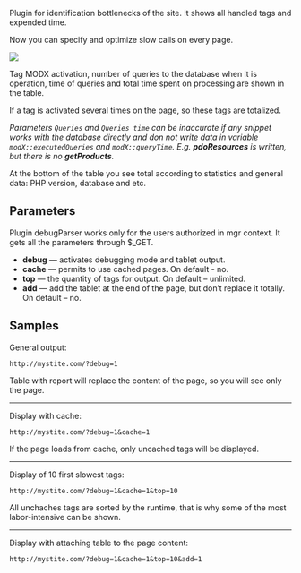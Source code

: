 Plugin for identification bottlenecks of the site. It shows all handled tags and expended time.

Now you can specify and optimize slow calls on every page.

[![](http://st.bezumkin.ru/files/1/a/c/1acbdf642c641a641ad6a646576fe4b3s.jpg)](http://st.bezumkin.ru/files/1/a/c/1acbdf642c641a641ad6a646576fe4b3.png)

Tag MODX activation, number of queries to the database when it is operation, time of queries and total time spent on processing are shown in the table.

If a tag is activated several times on the page, so these tags are totalized.

*Parameters `Queries` and `Queries time` can be inaccurate if any snippet works with the database directly and don not write data in variable `modX::executedQueries` and `modX::queryTime`. E.g. **pdoResources** is written, but there is no **getProducts**.*

At the bottom of the table you see total according to statistics and general data: PHP version, database and etc.

## Parameters
Plugin debugParser works only for the users authorized in mgr context. It gets all the parameters through $_GET.

* **debug** — activates debugging mode and tablet output. 
* **cache** — permits to use cached pages. On default - no.
* **top** — the quantity of tags for output. On default – unlimited.
* **add** — add the tablet at the end of the page, but don’t replace it totally. On default – no.

## Samples
General output:

```
http://mystite.com/?debug=1
```

Table with report will replace the content of the page, so you will see only the page.

***

Display with cache:

```
http://mystite.com/?debug=1&cache=1
```

If the page loads from cache, only uncached tags will be displayed.

***

Display of 10 first slowest tags:

```
http://mystite.com/?debug=1&cache=1&top=10
```

All unchaches tags are sorted by the runtime, that is why some of the most labor-intensive can be shown.

***

Display with attaching table to the page content:

```
http://mystite.com/?debug=1&cache=1&top=10&add=1
```